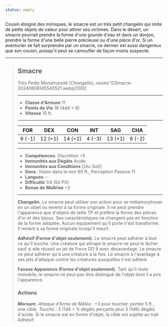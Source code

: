 ```yaml
---
status: empty
---
```

Cousin éloigné des mimiques, le smacre est un très petit changelin qui imite de petits objets de valeur pour attirer ses victimes. Dans le désert, un smacre pourrait prendre la forme d'une gourde d'eau et dans un donjon, prendre la forme d'une belle pierre précieuse ou d'une pièce d'or. Si un aventurier se fait surprendre par un smacre, ce dernier est aussi dangereux que son cousin, puisqu'il peut se camoufler de façon moins suspecte.

___
>## Smacre
>*Très Petite Monstruosité (Changelin), neutre*
>![[Smacre-20240608145545521.webp|100]]
>___
>- **Classe d'Armure** 11
>- **Points de Vie** 18 (4d4 + 8)
>- **Vitesse** 15 ft.
>___
>|FOR|DEX|CON|INT|SAG|CHA|
>|:---:|:---:|:---:|:---:|:---:|:---:|
>|9 (-1)|12 (+1)|14 (+2)|4 (-3)|13 (+1)|6 (-2)|
>
>___
>- **Compétences.** Discrétion +5
>- **Immunités aux Dégâts** Acide
>- **Immunités aux Conditions** [[Au Sol]]
>- **Sens.** Vision dans le noir 60 ft., Perception Passive 11
>- **Langues** --
>- **Difficulté** 1/4 (50 PX)
>- **Bonus de Maîtrise** +2
>___
>**Changelin.** Le smacre peut utiliser son action pour se métamorphoser en un objet ou revenir à sa forme originale. Il ne peut prendre l'apparence que d'objets de taille TP et préfère la forme des pièces d'or et des bijoux. Ses caractéristiques ne changent pas en fonction de la forme adoptée. Aucun équipement qu'il porte n'est transformé. Il revient à sa forme originale lorsqu'il meurt.
>
>**Adhésif (Forme d'objet seulement).** Le smacre peut adhérer à tout ce qu'il touche. Une créature qui attrape le smacre ne peut le lâcher sauf si elle réussit un jet de Force DD 9 avec désavantage. Le smacre ne peut adhérer qu'à une créature à la fois. Le smacre a l'avantage à ses jets d'attaque contre les créatures auxquelles il est adhéré.
>
>**Fausse Apparence (Forme d'objet seulement).** Tant qu'il reste immobile, le smacre ne peut pas être distingué de l'objet dont il a pris l'apparence. 
>
>### Actions
>
>***Morsure.*** *Attaque d'Arme de Mêlée :* +3 pour toucher, portée 5 ft., une cible. *Touché :* 3 (1d4 + 1) dégâts perçants plus 3 (1d6) dégâts d'acide. Si le smacre est en forme d'objet, la cible est sujette au trait Adhésif.


